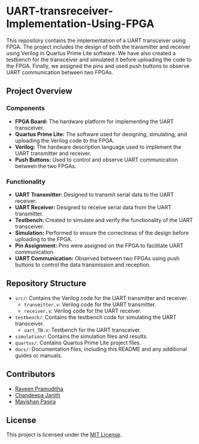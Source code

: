 # UART-transreceiver-Implementation-Using-FPGA

This repository contains the implementation of a UART transceiver using FPGA. The project includes the design of both the transmitter and receiver using Verilog in Quartus Prime Lite software. We have also created a testbench for the transceiver and simulated it before uploading the code to the FPGA. Finally, we assigned the pins and used push buttons to observe UART communication between two FPGAs.

## Project Overview

### Components

- **FPGA Board:** The hardware platform for implementing the UART transceiver.
- **Quartus Prime Lite:** The software used for designing, simulating, and uploading the Verilog code to the FPGA.
- **Verilog:** The hardware description language used to implement the UART transmitter and receiver.
- **Push Buttons:** Used to control and observe UART communication between the two FPGAs.

### Functionality

- **UART Transmitter:** Designed to transmit serial data to the UART receiver.
- **UART Receiver:** Designed to receive serial data from the UART transmitter.
- **Testbench:** Created to simulate and verify the functionality of the UART transceiver.
- **Simulation:** Performed to ensure the correctness of the design before uploading to the FPGA.
- **Pin Assignment:** Pins were assigned on the FPGA to facilitate UART communication.
- **UART Communication:** Observed between two FPGAs using push buttons to control the data transmission and reception.

## Repository Structure

- `src/`: Contains the Verilog code for the UART transmitter and receiver.
  - `transmitter.v`: Verilog code for the UART transmitter.
  - `receiver.v`: Verilog code for the UART receiver.
- `testbench/`: Contains the testbench code for simulating the UART transceiver.
  - `uart_TB.v`: Testbench for the UART transceiver.
- `simulation/`: Contains the simulation files and results.
- `quartus/`: Contains Quartus Prime Lite project files.
- `docs/`: Documentation files, including this README and any additional guides or manuals.

## Contributors

- [Raveen Pramuditha](https://github.com/RPX2001)
- [Chandeepa Janith](https://github.com/ChandeepaJanithPeiris)
- [Mavishan Pasira](https://github.com/Pasiramavishan)

## License

This project is licensed under the [MIT License](LICENSE).

